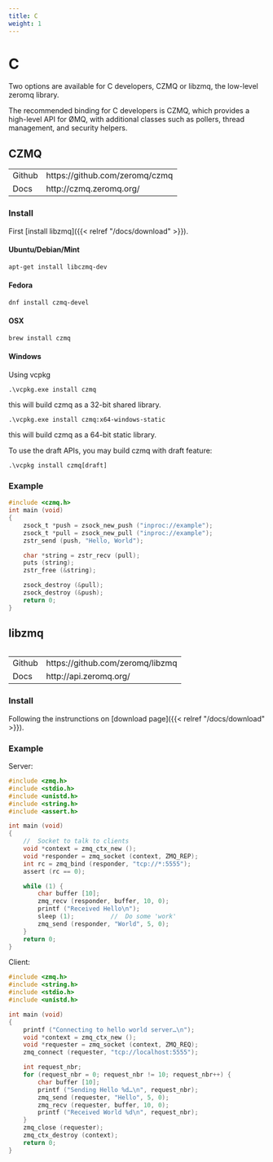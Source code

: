 ```yaml
---
title: C
weight: 1
---
```


# C

Two options are available for C developers, CZMQ or libzmq, the low-level zeromq library.

The recommended binding for C developers is CZMQ, which provides a high-level API for ØMQ, with additional classes such as pollers, thread management, and security helpers.

## CZMQ

<table>
<tr><td>Github</td><td>https://github.com/zeromq/czmq</td></tr>
<tr><td>Docs</td><td>http://czmq.zeromq.org/</td></tr>
<table>

### Install

First [install libzmq]({{< relref "/docs/download" >}}).

#### Ubuntu/Debian/Mint

```bash
apt-get install libczmq-dev
```

#### Fedora

```bash
dnf install czmq-devel
```

#### OSX

```bash
brew install czmq
```

#### Windows

Using vcpkg

```batch
.\vcpkg.exe install czmq
```

this will build czmq as a 32-bit shared library.

```batch
.\vcpkg.exe install czmq:x64-windows-static
```

this will build czmq as a 64-bit static library.

To use the draft APIs, you may build czmq with draft feature:

```batch
.\vcpkg install czmq[draft]
```

### Example

```c
#include <czmq.h>
int main (void)
{
    zsock_t *push = zsock_new_push ("inproc://example");
    zsock_t *pull = zsock_new_pull ("inproc://example");
    zstr_send (push, "Hello, World");

    char *string = zstr_recv (pull);
    puts (string);
    zstr_free (&string);

    zsock_destroy (&pull);
    zsock_destroy (&push);
    return 0;
}
```

## libzmq

<table>
<tr><td>Github</td><td>https://github.com/zeromq/libzmq</td></tr>
<tr><td>Docs</td><td>http://api.zeromq.org/</td></tr>
<table>

### Install

Following the instrunctions on [download page]({{< relref "/docs/download" >}}).

### Example

Server:
```C
#include <zmq.h>
#include <stdio.h>
#include <unistd.h>
#include <string.h>
#include <assert.h>

int main (void)
{
    //  Socket to talk to clients
    void *context = zmq_ctx_new ();
    void *responder = zmq_socket (context, ZMQ_REP);
    int rc = zmq_bind (responder, "tcp://*:5555");
    assert (rc == 0);

    while (1) {
        char buffer [10];
        zmq_recv (responder, buffer, 10, 0);
        printf ("Received Hello\n");
        sleep (1);          //  Do some 'work'
        zmq_send (responder, "World", 5, 0);
    }
    return 0;
}
```

Client:

```C
#include <zmq.h>
#include <string.h>
#include <stdio.h>
#include <unistd.h>

int main (void)
{
    printf ("Connecting to hello world server…\n");
    void *context = zmq_ctx_new ();
    void *requester = zmq_socket (context, ZMQ_REQ);
    zmq_connect (requester, "tcp://localhost:5555");

    int request_nbr;
    for (request_nbr = 0; request_nbr != 10; request_nbr++) {
        char buffer [10];
        printf ("Sending Hello %d…\n", request_nbr);
        zmq_send (requester, "Hello", 5, 0);
        zmq_recv (requester, buffer, 10, 0);
        printf ("Received World %d\n", request_nbr);
    }
    zmq_close (requester);
    zmq_ctx_destroy (context);
    return 0;
}
```